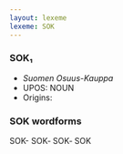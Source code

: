 ```yaml
---
layout: lexeme
lexeme: SOK
---
```


###  SOK₁

* _Suomen Osuus-Kauppa_
* UPOS:  NOUN
* Origins: 


### SOK wordforms

SOK-
SOK‐
SOK‑
SOK

